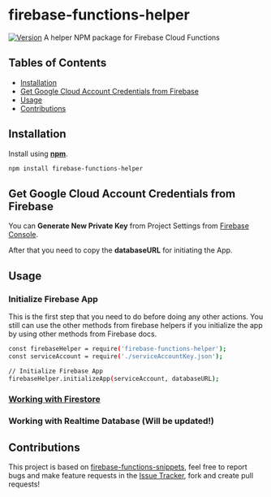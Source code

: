 # firebase-functions-helper
[![Version](https://badge.fury.io/js/firebase-functions-helper.svg)](https://badge.fury.io/js/firebase-functions-helper)
A helper NPM package for Firebase Cloud Functions

## Tables of Contents

* [Installation](#installation)
* [Get Google Cloud Account Credentials from Firebase](#get-google-cloud-account-credentials-from-firebase)
* [Usage](#usage)
* [Contributions](#contributions)

## Installation 

Install using [__npm__](https://www.npmjs.com/).

```sh
npm install firebase-functions-helper
```

## Get Google Cloud Account Credentials from Firebase

You can __Generate New Private Key__ from Project Settings from [Firebase Console](https://console.firebase.google.com).

After that you need to copy the __databaseURL__ for initiating the App. 

## Usage 

### Initialize Firebase App

This is the first step that you need to do before doing any other actions. You still can use the other methods from firebase helpers if you initialize the app by using other methods from Firebase docs.

```sh
const firebaseHelper = require('firebase-functions-helper');
const serviceAccount = require('./serviceAccountKey.json');

// Initialize Firebase App
firebaseHelper.initializeApp(serviceAccount, databaseURL);
```

### [Working with Firestore](docs/firestore.md)
### Working with Realtime Database (Will be updated!)

## Contributions

This project is based on [firebase-functions-snippets](https://github.com/dalenguyen/firebase-functions-snippets), feel free to report bugs and make feature requests in the [Issue Tracker](https://github.com/dalenguyen/firebase-functions-helper/issues), fork and create pull requests!